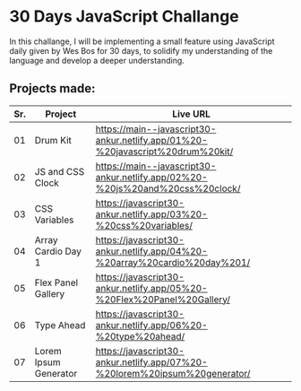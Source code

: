 # 30 Days JavaScript Challange

In this challange, I will be implementing a small feature using JavaScript daily given by Wes Bos for 30 days, to solidify my understanding of the language and develop a deeper understanding.

## Projects made:

| Sr. | Project               | Live URL                                                                       |
| --- | --------------------- | ------------------------------------------------------------------------------ |
| 01  | Drum Kit              | https://main--javascript30-ankur.netlify.app/01%20-%20javascript%20drum%20kit/ |
| 02  | JS and CSS Clock      | https://main--javascript30-ankur.netlify.app/02%20-%20js%20and%20css%20clock/  |
| 03  | CSS Variables         | https://javascript30-ankur.netlify.app/03%20-%20css%20variables/               |
| 04  | Array Cardio Day 1    | https://javascript30-ankur.netlify.app/04%20-%20array%20cardio%20day%201/      |
| 05  | Flex Panel Gallery    | https://javascript30-ankur.netlify.app/05%20-%20Flex%20Panel%20Gallery/        |
| 06  | Type Ahead            | https://javascript30-ankur.netlify.app/06%20-%20type%20ahead/                  |
| 07  | Lorem Ipsum Generator | https://javascript30-ankur.netlify.app/07%20-%20lorem%20ipsum%20generator/     |
